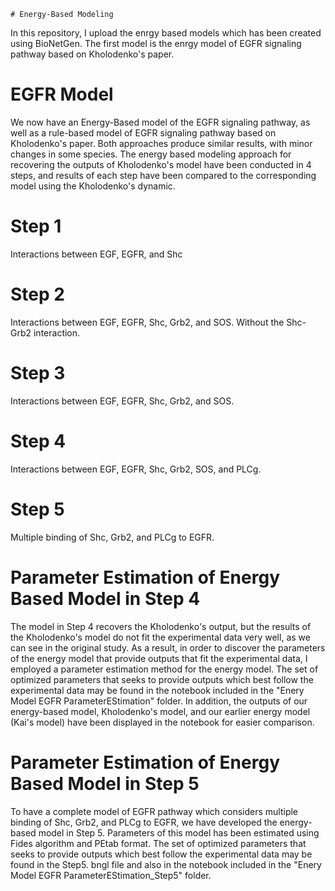     # Energy-Based Modeling
In this repository, I upload the enrgy based models which has been created using BioNetGen.
The first model is the enrgy model of EGFR signaling pathway based on Kholodenko's paper.
# EGFR Model
We now have an Energy-Based model of the EGFR signaling pathway, as well as a rule-based model of EGFR signaling pathway based on Kholodenko's paper.
Both approaches produce similar results, with minor changes in some species.
The energy based modeling approach for recovering the outputs of Kholodenko's model have been conducted in 4 steps, and results of each step have been compared to the corresponding model using the Kholodenko's dynamic.
# Step 1
Interactions between EGF, EGFR, and Shc
# Step 2
Interactions between EGF, EGFR, Shc, Grb2, and SOS. Without the Shc-Grb2 interaction.
# Step 3
Interactions between EGF, EGFR, Shc, Grb2, and SOS. 
# Step 4
Interactions between EGF, EGFR, Shc, Grb2, SOS, and PLCg.
# Step 5
Multiple binding of Shc, Grb2, and PLCg to EGFR.

# Parameter Estimation of Energy Based Model in Step 4
The model in Step 4 recovers the Kholodenko's output, but the results of the Kholodenko's model do not fit the experimental data very well, as we can see in the original study. As a result, in order to discover the parameters of the energy model that provide outputs that fit the experimental data, I employed a parameter estimation method for the energy model. The set of optimized parameters that seeks to provide outputs which best follow the experimental data may be found in the notebook included in the "Enery Model EGFR ParameterEStimation" folder.
In addition, the outputs of our energy-based model, Kholodenko's model, and our earlier energy model (Kai's model) have been displayed in the notebook for easier comparison. 
# Parameter Estimation of Energy Based Model in Step 5
To have a complete model of EGFR pathway which considers multiple binding of Shc, Grb2, and PLCg to EGFR, we have developed the energy-based model in Step 5. Parameters of this model has been estimated using Fides algorithm and PEtab format. The set of optimized parameters that seeks to provide outputs which best follow the experimental data may be found in the Step5. bngl file and also in the notebook included in the "Enery Model EGFR ParameterEStimation_Step5" folder.
